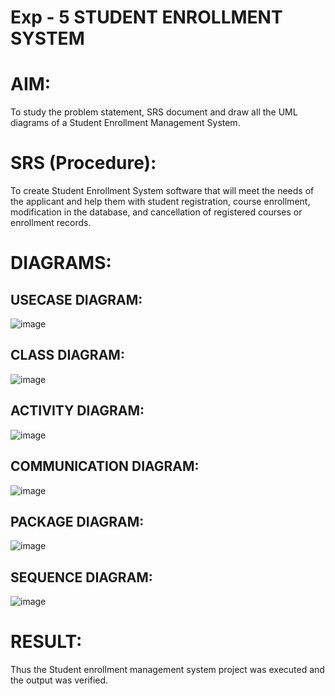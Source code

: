 # Exp - 5 STUDENT ENROLLMENT SYSTEM

# AIM:
To study the problem statement, SRS document and draw all the UML diagrams of a Student Enrollment Management System.
# SRS (Procedure):
To create Student Enrollment System software that will meet the needs of the applicant and help them with student registration, course enrollment, modification in the database, and cancellation of registered courses or enrollment records.
# DIAGRAMS:
## USECASE DIAGRAM:
![image](https://github.com/user-attachments/assets/cc3f6fae-a588-419e-9a33-77ca2be27e32)
## CLASS DIAGRAM:
![image](https://github.com/user-attachments/assets/09a78bf0-1de9-49fe-8f96-9998e3e3767b)
## ACTIVITY DIAGRAM:
![image](https://github.com/user-attachments/assets/691d5c37-074d-43aa-8b06-0a02898a73e5)
## COMMUNICATION DIAGRAM:
![image](https://github.com/user-attachments/assets/0cf1ba01-e026-4fc8-bbda-bba4348c3302)
## PACKAGE DIAGRAM:
![image](https://github.com/user-attachments/assets/55e8e803-6550-4610-812a-f97339f3fc08)
## SEQUENCE DIAGRAM:
![image](https://github.com/user-attachments/assets/dce74afb-8f58-43d3-8cb6-99c4f91e4cd6)


# RESULT:
Thus the Student enrollment management system project was executed and the output was verified.
